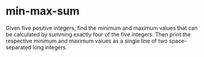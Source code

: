 # min-max-sum

Given five positive integers, find the minimum and maximum values that can be calculated by summing exactly four of the five integers. Then print the respective minimum and maximum values as a single line of two space-separated long integers.
